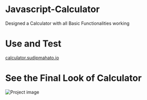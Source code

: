 # Javascript-Calculator
Designed a Calculator with all Basic Functionalities working

# Use and Test

[calculator.sudipmahato.io](https://sudipmahato432.github.io/Javascript-Calculator/)

# See the Final Look of Calculator

![Project image](https://github.com/sudipmahato432/Javascript-Calculator/assets/80632874/0494dab0-46b2-4f29-9693-20cdbc2c7c0a)

